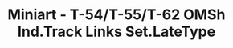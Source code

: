 ---
layout: product
title: "Miniart - T-54/T-55/T-62 OMSh Ind.Track Links Set.LateType"
price: "1500" 
desc: "N/A"
img_path: "/assets/img/MI37048.jpg"
brand: "N/A"
available: false
special_offer: false
new: false
soon: false
cat: "010000"
subcat: "010100"
subsubcat: "0N/A"
sifra: "MI37048"
---
